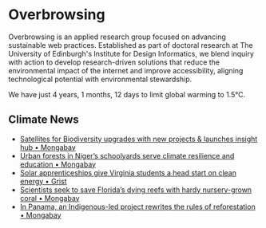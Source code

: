 # Overbrowsing

Overbrowsing is an applied research group focused on advancing sustainable web practices. Established as part of doctoral research at The University of Edinburgh's Institute for Design Informatics, we blend inquiry with action to develop research-driven solutions that reduce the environmental impact of the internet and improve accessibility, aligning technological potential with environmental stewardship.

<!-- clock-time -->
We have just 4 years, 1 months, 12 days to limit global warming to 1.5°C.
<!-- /clock-time -->

## Climate News
<!-- clock-news -->
- [Satellites for Biodiversity upgrades with new projects & launches insight hub • Mongabay](https://news.mongabay.com/short-article/2025/05/satellites-for-biodiversity-upgrades-with-new-projects-and-launches-insight-hub/ )
- [Urban forests in Niger’s schoolyards serve climate resilience and education • Mongabay](https://news.mongabay.com/2025/05/urban-forests-in-nigers-schoolyards-serve-climate-resilience-and-education/ )
- [Solar apprenticeships give Virginia students a head start on clean energy • Grist](https://grist.org/business/solar-apprenticeships-give-virginia-students-a-head-start-on-clean-energy/ )
- [Scientists seek to save Florida’s dying reefs with hardy nursery-grown coral • Mongabay](https://www.theguardian.com/us-news/2025/may/24/florida-coral-replanting-effort )
- [In Panama, an Indigenous-led project rewrites the rules of reforestation • Mongabay](https://news.mongabay.com/2025/05/in-panama-an-indigenous-led-project-rewrites-the-rules-of-reforestation/ )
<!-- /clock-news -->

